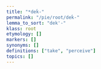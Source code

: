 ```yaml
---
title: "*deḱ-"
permalink: "/pie/root/deḱ-"
lemma_to_sort: "dek'-"
klass: root
etymology: []
markers: []
synonyms: []
definitions: ["take", "perceive"]
topics: []
---
```

